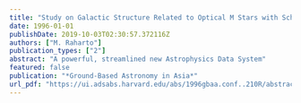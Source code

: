 ```yaml
---
title: "Study on Galactic Structure Related to Optical M Stars with Schmidt Telescope at Bosscha Observatory"
date: 1996-01-01
publishDate: 2019-10-03T02:30:57.372116Z
authors: ["M. Raharto"]
publication_types: ["2"]
abstract: "A powerful, streamlined new Astrophysics Data System"
featured: false
publication: "*Ground-Based Astronomy in Asia*"
url_pdf: "https://ui.adsabs.harvard.edu/abs/1996gbaa.conf..210R/abstract"
---
```


